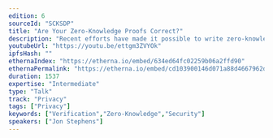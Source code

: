 ```yaml
---
edition: 6
sourceId: "SCKSDP"
title: "Are Your Zero-Knowledge Proofs Correct?"
description: "Recent efforts have made it possible to write zero-knowledge proofs without having deep expertise in cryptography. Nevertheless, these proofs can be subtly wrong and result in situations where the application erroneously “verifies” bogus information from an attacker. In this talk, we will give an overview of our research that can be used to reason about the correctness of zero-knowledge proofs and highlight some of the open-source tools that Veridise has developed to find bugs in ZK circuits."
youtubeUrl: "https://youtu.be/ettgm3ZVYOk"
ipfsHash: ""
ethernaIndex: "https://etherna.io/embed/634ed64fc02259b06a2ffd90"
ethernaPermalink: "https://etherna.io/embed/cd103900146d071a88d4667962dd4c7af17c13deca4f40855545a83fc0f690ea"
duration: 1537
expertise: "Intermediate"
type: "Talk"
track: "Privacy"
tags: ["Privacy"]
keywords: ["Verification","Zero-Knowledge","Security"]
speakers: ["Jon Stephens"]
---
```

